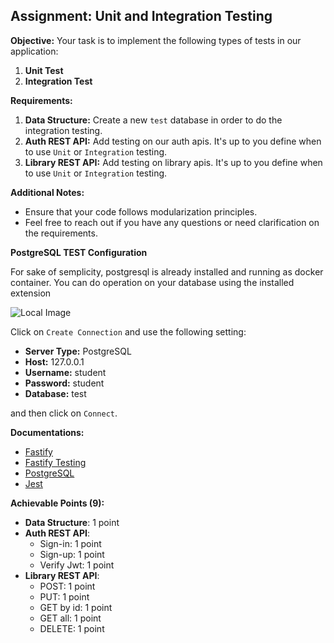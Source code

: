 ## Assignment: Unit and Integration Testing

**Objective:** Your task is to implement the following types of tests in our application:

1.  **Unit Test**
2.  **Integration Test**

**Requirements:**

1.  **Data Structure:** Create a new `test` database in order to do the integration testing.
2.  **Auth REST API:** Add testing on our auth apis. It's up to you define when to use `Unit` or `Integration` testing.
3.  **Library REST API:** Add testing on library apis. It's up to you define when to use `Unit` or `Integration` testing.


**Additional Notes:**

-   Ensure that your code follows modularization principles.
-   Feel free to reach out if you have any questions or need clarification on the requirements.

**PostgreSQL TEST Configuration**

For sake of semplicity, postgresql is already installed and running as docker container. You can do operation on your database using the installed extension

![Local Image](basic-server\readme_images\postgres-extension.png)

Click on `Create Connection` and use the following setting:
- **Server Type:** PostgreSQL
- **Host:** 127.0.0.1
- **Username:** student
- **Password:** student
- **Database:** test

and then click on `Connect`.


**Documentations:**

-  [Fastify](https://fastify.dev/docs/v4.27.x/)
-  [Fastify Testing](https://fastify.dev/docs/latest/Guides/Testing/)
-  [PostgreSQL](https://www.postgresql.org/docs/14/index.html)
-  [Jest](https://jestjs.io/)

**Achievable Points (9):**
- **Data Structure**: 1 point
- **Auth REST API**:
    - Sign-in: 1 point
    - Sign-up: 1 point
    - Verify Jwt: 1 point
- **Library REST API**:
    - POST: 1 point
    - PUT: 1 point
    - GET by id: 1 point
    - GET all: 1 point
    - DELETE: 1 point
